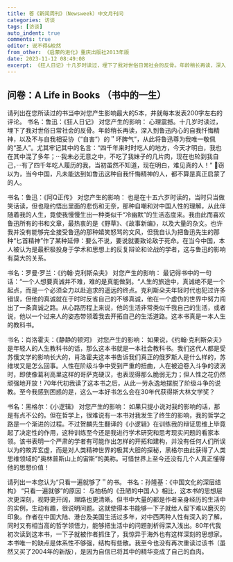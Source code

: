 ```yaml
---
title: 答《新闻周刊》（Newsweek）中文月刊问
categories: 访谈
tags: [访谈]
auto_indent: true
comments: true
editor: 说不得&皎然
from_other: 《启蒙的进化》重庆出版社2013年版
date: 2023-11-12 08:49:08
excerpt: 《狂人日记》十几岁时读过，埋下了我对世俗日常社会的反骨。年龄稍长再读，深入到鲁迅内心的自我忏悔精神，以及不与自我相妥协（“自害”）的＂坏脾气”，从此将鲁迅尊为我唯一敬佩的“圣人”。尤其牢记其中的名言：“四千年来时时吃人的地方，今天才明白，我也在其中混了多年；···我未必无意之中，不吃了我妹子的几片肉，现在也轮到我自己，···有了四千年吃人履历的我，当初虽然不知道，现在明白，难见真的人！”
---
```

## 问卷：A Life in Books （书中的一生）

请列出在您所读过的书当中对您产生影响最大的5本，井就每本发表200字左右的评论。
书名：鲁迅：《狂人日记》
对您产生的影响：
心理震撼。十几岁时读过，埋下了我对世俗日常社会的反骨。年龄稍长再读，深入到鲁迅内心的自我忏悔精神，以及不与自我相妥协（“自害”）的＂坏脾气”，从此将鲁迅尊为我唯一敬佩的“圣人”。尤其牢记其中的名言：“四千年来时时吃人的地方，今天才明白，我也在其中混了多年；···我未必无意之中，不吃了我妹子的几片肉，现在也轮到我自己，···有了四千年吃人履历的我，当初虽然不知道，现在明白，难见真的人！”
窃以为，当今中国，凡未能达到如鲁迅这种自我忏悔精神的人，都不算是真正启蒙了的人。

书名：鲁迅：《阿Q正传》
对您产生的影响：
也是在十五六岁时读的，当时只当做笑话读，但也隐约悟出里面的悲伤和无奈，那种自嘲和对中国人性的理解，从此伴随着我的人生，竟使我慢慢生出一种类似千“冷幽默”的生活态度来。我由此而喜欢鲁迅所有的书和文章，最热衷的是《野草》、《故事新编》，以及大量的杂文。也许我并没有能够完全接受鲁迅的那种嬉笑怒骂的文风，但我自认为把鲁迅先生的那种“匕首精神”作了某种延伸：要么不说，要说就要致论敌于死命。在当今中国，本人被认为是最积极投身于学术和思想上的反复辩论和论战的学者，这与鲁迅的影响有莫大的关系。

书名：罗曼·罗兰：《约翰·克利斯朵夫》
对您产生的影响：
最记得书中的一句话：“一个人想要真诚并不难，难的是真能做到。“人生的旅途中，真诚绝不是一个起点，而是一个必须全力以赴追求的遥远的终点。克利斯朵夫年轻时代也犯过许多错误，但他的真诚就在于时时反省自己的不够真诚，他在一个虚伪的世界中努力闯出了一条真诚之路。从心路历程上来说，他的生活非常类似千我自己的生活，或者说，他以一个过来人的姿态带领着我去开拓自己的生活道路。这本书真是一本人生的教科书。

书名：肖洛霍夫：《静静的顿河》
对您产生的影响：
如果说，《约翰·克利斯朵夫》是年轻人的人生教科书的话，那么这本书就是一本社会教科书。我们这代人都是受苏俄文学的影响长大的，肖洛霍夫这本书告诉我们真正的俄罗斯人是什么样的，苏维埃又是怎么回事。人性在阶级斗争中受到严重的扭曲，人在被迫卷入斗争的波涡时，即使像葛利高里这样的哥萨克硬汉，也表现得那么脆弱无力；但人性之花仍然顽强地开放！70年代初我读了这本书之后，从此一劳永逸地摆脱了阶级斗争的说教。至今我感到困惑的是，这么一本好书怎么会在30年代获得斯大林文学奖？

书名：黑格尔：《小逻辑》
对您产生的影响：
如果只提小说对我的影响的话，那是有点不公的。但在哲学上，很难说有一本书对我发生了终生的影响，我的哲学之路是一个渐进的过程。不过贺麟先生翻译的《小逻辑》在训练我的辩证思维上毕竟起了决定性的作用，这种训练至今还是我进行学术研究和思考现实问题的看家本领。该书表明一个严肃的学者有可能作出怎样的开拓和建构，并没有任何人们所误以为的故弄玄虚，而是对人类精神世界的极其大胆的探秘，黑格尔由此获得了人类思维领域的“奥林普斯山上的宙斯”的美称。可惜世界上至今还没有几个人真正懂得他的思想价值！

请列出一本您认为“只看一遍就够了＂的书。
书名：孙隆基：《中国文化的深层结构》
“只看一遍就够”的原因：
与柏杨的《丑陋的中国人》相比，这本书的思想层次更深刻，视野更开阔，理路也更清晰。但书中大量的都是作者亲身经历的生活中的实例，生动有趣，很说明问题。这就使得本书能够一下子就给人留下难以磨灭的印象。作者在中国大陆、港台及美国生活过多年，对中西两种人性有深入的了解，同时又有相当高的哲学领悟力，能够把生活中的问题剖析得深入浅出。80年代我初次读到这本书，一下子就被作者抓住了，我惊异于海外也有这样深刻的思想家。本书唯一的缺点是体系性不够强，结构有些散。我至今也没有再次重读过该书（虽然又买了2004年的新版），是因为自信已将其中的精华变成了自己的血肉。

